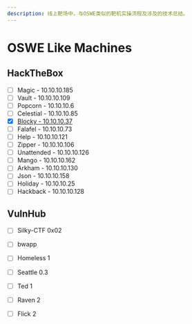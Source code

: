 ```yaml
---
description: 线上靶场中，与OSWE类似的靶机实操流程及涉及的技术总结。
---
```


# OSWE Like Machines

## HackTheBox

* [ ] Magic - 10.10.10.185
* [ ] Vault - 10.10.10.109
* [ ] Popcorn - 10.10.10.6
* [ ] Celestial - 10.10.10.85
* [x] [Blocky - 10.10.10.37](https://app.gitbook.com/@cha-er-mei/s/wild-growth/~/drafts/-MOpIbKM4asNnWzKItBB/oswe/oswe-like-machines/blocky-10.10.10.37)
* [ ] Falafel - 10.10.10.73
* [ ] Help - 10.10.10.121
* [ ] Zipper - 10.10.10.106
* [ ] Unattended - 10.10.10.126
* [ ] Mango - 10.10.10.162
* [ ] Arkham - 10.10.10.130
* [ ] Json - 10.10.10.158
* [ ] Holiday - 10.10.10.25
* [ ] Hackback - 10.10.10.128

## VulnHub

* [ ] Silky-CTF 0x02
* [ ] bwapp
* [ ] Homeless 1
* [ ] Seattle 0.3
* [ ] Ted 1
* [ ] Raven 2
* [ ] Flick 2

